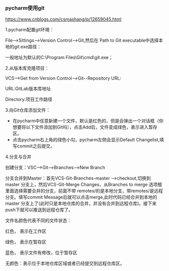 ### pycharm使用git

https://www.cnblogs.com/csmashang/p/12659045.html

1.pycharm配置git环境：

File-->Sittings-->Version Control-->Git,然后在 Path to Git executable中选择本地的git.exe路径：

一般地址为默认的C:\Program Files\Git\cmd\git.exe；

2.从版本库克隆项目：

VCS-->Get from Version Control-->Git--Repository URL:

URL:GitLab版本库地址

Directory:项目工作路径

3.向Git仓库添加文件：

- 在pycharm中任意新建一个文件，默认是红色的，但是会弹出一个对话框（你想要将以下文件添加到Git吗），点击Add后，文件变成绿色，表示进入暂存区。
- 点击pycharm右上角的绿色小勾，pycharm左侧会显示Default Changelist,填写commit之后提交。

4.分支与合并

创建分支：VSC-->Git-->Branches-->New Branch

分支合并到Master：首先VCS-Git-Branches-master -->checkout,切换到 master 分支上，然后VCS-Git-Merge Changes，从Branches to merge 选项框里面选择需要合并的分支，前面不带 remotes/的是本地分支，带remotes/是远程分支。填写commit Message后就可以点击merge,此时代码已经合并到本地的 master 分支上了(此时只是本地仓库的合并，并没有合并到远程仓库)。接下来push下就可以推送到远程仓库了。

文件名颜色代表不同的文件状态：

红色， 表示在工作区

绿色， 表示在暂存区

蓝色， 表示文件有修改，位于暂存区

无颜色：表示位于本地仓库区域或者已经提交到远程仓库区。


